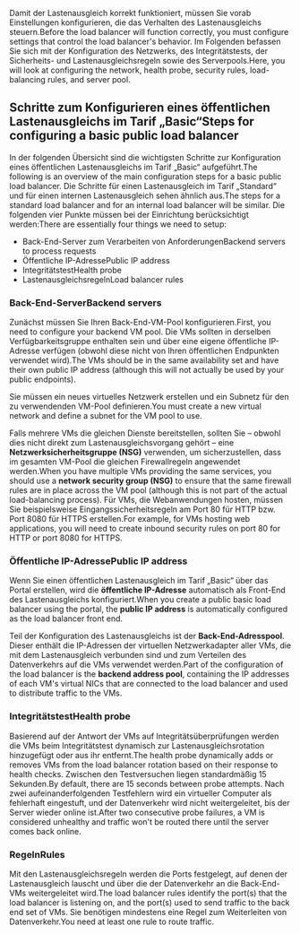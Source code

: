<span data-ttu-id="6bbed-101">Damit der Lastenausgleich korrekt funktioniert, müssen Sie vorab Einstellungen konfigurieren, die das Verhalten des Lastenausgleichs steuern.</span><span class="sxs-lookup"><span data-stu-id="6bbed-101">Before the load balancer will function correctly, you must configure settings that control the load balancer's behavior.</span></span> <span data-ttu-id="6bbed-102">Im Folgenden befassen Sie sich mit der Konfiguration des Netzwerks, des Integritätstests, der Sicherheits- und Lastenausgleichsregeln sowie des Serverpools.</span><span class="sxs-lookup"><span data-stu-id="6bbed-102">Here, you will look at configuring the network, health probe, security rules, load-balancing rules, and server pool.</span></span>

## <a name="steps-for-configuring-a-basic-public-load-balancer"></a><span data-ttu-id="6bbed-103">Schritte zum Konfigurieren eines öffentlichen Lastenausgleichs im Tarif „Basic“</span><span class="sxs-lookup"><span data-stu-id="6bbed-103">Steps for configuring a basic public load balancer</span></span>

<span data-ttu-id="6bbed-104">In der folgenden Übersicht sind die wichtigsten Schritte zur Konfiguration eines öffentlichen Lastenausgleichs im Tarif „Basic“ aufgeführt.</span><span class="sxs-lookup"><span data-stu-id="6bbed-104">The following is an overview of the main configuration steps for a basic public load balancer.</span></span> <span data-ttu-id="6bbed-105">Die Schritte für einen Lastenausgleich im Tarif „Standard“ und für einen internen Lastenausgleich sehen ähnlich aus.</span><span class="sxs-lookup"><span data-stu-id="6bbed-105">The steps for a standard load balancer and for an internal load balancer will be similar.</span></span> <span data-ttu-id="6bbed-106">Die folgenden vier Punkte müssen bei der Einrichtung berücksichtigt werden:</span><span class="sxs-lookup"><span data-stu-id="6bbed-106">There are essentially four things we need to setup:</span></span>

- <span data-ttu-id="6bbed-107">Back-End-Server zum Verarbeiten von Anforderungen</span><span class="sxs-lookup"><span data-stu-id="6bbed-107">Backend servers to process requests</span></span>
- <span data-ttu-id="6bbed-108">Öffentliche IP-Adresse</span><span class="sxs-lookup"><span data-stu-id="6bbed-108">Public IP address</span></span>
- <span data-ttu-id="6bbed-109">Integritätstest</span><span class="sxs-lookup"><span data-stu-id="6bbed-109">Health probe</span></span>
- <span data-ttu-id="6bbed-110">Lastenausgleichsregeln</span><span class="sxs-lookup"><span data-stu-id="6bbed-110">Load balancer rules</span></span>

### <a name="backend-servers"></a><span data-ttu-id="6bbed-111">Back-End-Server</span><span class="sxs-lookup"><span data-stu-id="6bbed-111">Backend servers</span></span>

<span data-ttu-id="6bbed-112">Zunächst müssen Sie Ihren Back-End-VM-Pool konfigurieren.</span><span class="sxs-lookup"><span data-stu-id="6bbed-112">First, you need to configure your backend VM pool.</span></span> <span data-ttu-id="6bbed-113">Die VMs sollten in derselben Verfügbarkeitsgruppe enthalten sein und über eine eigene öffentliche IP-Adresse verfügen (obwohl diese nicht von Ihren öffentlichen Endpunkten verwendet wird).</span><span class="sxs-lookup"><span data-stu-id="6bbed-113">The VMs should be in the same availability set and have their own public IP address (although this will not actually be used by your public endpoints).</span></span>

<span data-ttu-id="6bbed-114">Sie müssen ein neues virtuelles Netzwerk erstellen und ein Subnetz für den zu verwendenden VM-Pool definieren.</span><span class="sxs-lookup"><span data-stu-id="6bbed-114">You must create a new virtual network and define a subnet for the VM pool to use.</span></span>

 <span data-ttu-id="6bbed-115">Falls mehrere VMs die gleichen Dienste bereitstellen, sollten Sie – obwohl dies nicht direkt zum Lastenausgleichsvorgang gehört – eine **Netzwerksicherheitsgruppe (NSG)** verwenden, um sicherzustellen, dass im gesamten VM-Pool die gleichen Firewallregeln angewendet werden.</span><span class="sxs-lookup"><span data-stu-id="6bbed-115">When you have multiple VMs providing the same services, you should use a **network security group (NSG)** to ensure that the same firewall rules are in place across the VM pool (although this is not part of the actual load-balancing process).</span></span> <span data-ttu-id="6bbed-116">Für VMs, die Webanwendungen hosten, müssen Sie beispielsweise Eingangssicherheitsregeln am Port 80 für HTTP bzw. Port 8080 für HTTPS erstellen.</span><span class="sxs-lookup"><span data-stu-id="6bbed-116">For example, for VMs hosting web applications, you will need to create inbound security rules on port 80 for HTTP or port 8080 for HTTPS.</span></span>

### <a name="public-ip-address"></a><span data-ttu-id="6bbed-117">Öffentliche IP-Adresse</span><span class="sxs-lookup"><span data-stu-id="6bbed-117">Public IP address</span></span>

<span data-ttu-id="6bbed-118">Wenn Sie einen öffentlichen Lastenausgleich im Tarif „Basic“ über das Portal erstellen, wird die **öffentliche IP-Adresse** automatisch als Front-End des Lastenausgleichs konfiguriert.</span><span class="sxs-lookup"><span data-stu-id="6bbed-118">When you create a public basic load balancer using the portal, the **public IP address** is automatically configured as the load balancer front end.</span></span>

<span data-ttu-id="6bbed-119">Teil der Konfiguration des Lastenausgleichs ist der **Back-End-Adresspool**. Dieser enthält die IP-Adressen der virtuellen Netzwerkadapter aller VMs, die mit dem Lastenausgleich verbunden sind und zum Verteilen des Datenverkehrs auf die VMs verwendet werden.</span><span class="sxs-lookup"><span data-stu-id="6bbed-119">Part of the configuration of the load balancer is the **backend address pool**, containing the IP addresses of each VM's virtual NICs that are connected to the load balancer and used to distribute traffic to the VMs.</span></span>

### <a name="health-probe"></a><span data-ttu-id="6bbed-120">Integritätstest</span><span class="sxs-lookup"><span data-stu-id="6bbed-120">Health probe</span></span>

<span data-ttu-id="6bbed-121">Basierend auf der Antwort der VMs auf Integritätsüberprüfungen werden die VMs beim Integritätstest dynamisch zur Lastenausgleichsrotation hinzugefügt oder aus ihr entfernt.</span><span class="sxs-lookup"><span data-stu-id="6bbed-121">The health probe dynamically adds or removes VMs from the load balancer rotation based on their response to health checks.</span></span> <span data-ttu-id="6bbed-122">Zwischen den Testversuchen liegen standardmäßig 15 Sekunden.</span><span class="sxs-lookup"><span data-stu-id="6bbed-122">By default, there are 15 seconds between probe attempts.</span></span> <span data-ttu-id="6bbed-123">Nach zwei aufeinanderfolgenden Testfehlern wird ein virtueller Computer als fehlerhaft eingestuft, und der Datenverkehr wird nicht weitergeleitet, bis der Server wieder online ist.</span><span class="sxs-lookup"><span data-stu-id="6bbed-123">After two consecutive probe failures, a VM is considered unhealthy and traffic won't be routed there until the server comes back online.</span></span>

### <a name="rules"></a><span data-ttu-id="6bbed-124">Regeln</span><span class="sxs-lookup"><span data-stu-id="6bbed-124">Rules</span></span>

<span data-ttu-id="6bbed-125">Mit den Lastenausgleichsregeln werden die Ports festgelegt, auf denen der Lastenausgleich lauscht und über die der Datenverkehr an die Back-End-VMs weitergeleitet wird.</span><span class="sxs-lookup"><span data-stu-id="6bbed-125">The load balancer rules identify the port(s) that the load balancer is listening on, and the port(s) used to send traffic to the back end set of VMs.</span></span> <span data-ttu-id="6bbed-126">Sie benötigen mindestens eine Regel zum Weiterleiten von Datenverkehr.</span><span class="sxs-lookup"><span data-stu-id="6bbed-126">You need at least one rule to route traffic.</span></span>
